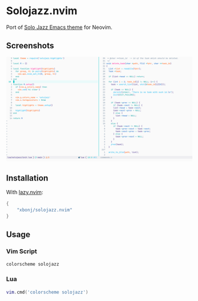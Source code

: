 # Solojazz.nvim

Port of [Solo Jazz Emacs theme](https://github.com/cstby/solo-jazz-emacs-theme) for Neovim.

## Screenshots

![Solojazz](screenshots/solojazz.png)

## Installation

With [lazy.nvim](https://github.com/folke/lazy.nvim):

``` lua
{
    "xbonj/solojazz.nvim"
}
```

## Usage

### Vim Script

``` vim
colorscheme solojazz
```

### Lua

``` lua
vim.cmd('colorscheme solojazz')
```
